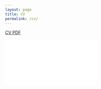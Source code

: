 ```yaml
---
layout: page
title: CV
permalink: /cv/
---
```


[CV PDF][cv]



<embed src="CV_sharan_naribole.pdf" type="application/pdf" />

[cv]: https://www.dropbox.com/s/b2qr01x7eovqcbi/CV_sharan_naribole.pdf
